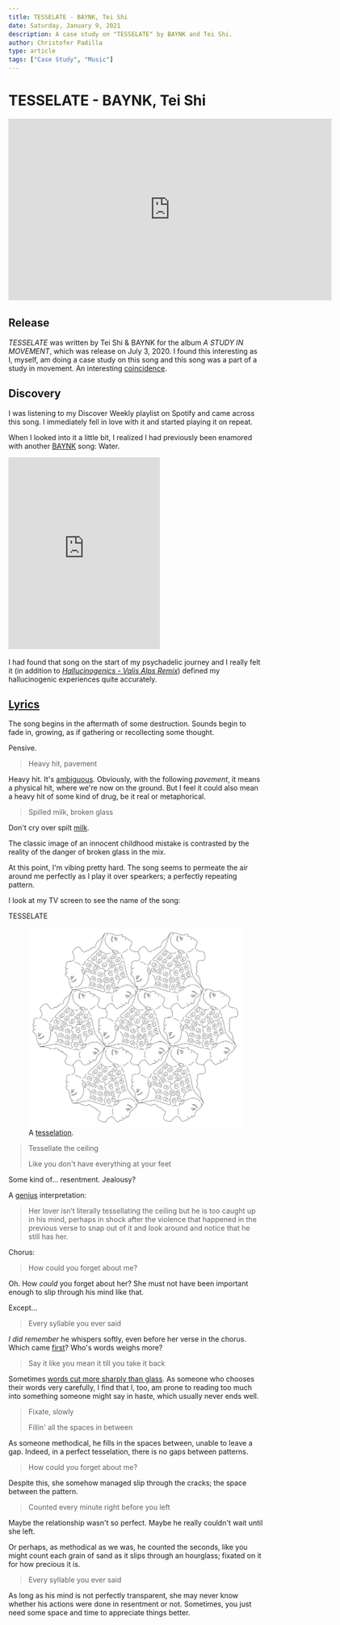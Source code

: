 ```yaml
---
title: TESSELATE - BAYNK, Tei Shi
date: Saturday, January 9, 2021
description: A case study on "TESSELATE" by BAYNK and Tei Shi.
author: Christofer Padilla
type: article
tags: ["Case Study", "Music"]
---
```


# TESSELATE - BAYNK, Tei Shi

<iframe width="640" height="360" src="https://www.youtube.com/embed/9zIaIn6D6ik" frameborder="0" allow="accelerometer; autoplay; clipboard-write; encrypted-media; gyroscope; picture-in-picture" allowfullscreen></iframe>


## Release

*TESSELATE* was written by Tei Shi & BAYNK for the album *A STUDY IN MOVEMENT*, which was release on July 3, 2020. I found this interesting as I, myself, am doing a case study on this song and this song was a part of a study in movement. An interesting [coincidence](/blog/2020/12/29/A_Remarkable_Coincidence_of_Inspiration.md).

## Discovery

I was listening to my Discover Weekly playlist on Spotify and came across this song. I immediately fell in love with it and started playing it on repeat.

When I looked into it a little bit, I realized I had previously been enamored with another [BAYNK](https://open.spotify.com/artist/28yVvEvA2lT3K5RNIhV1Dj?si=Tyir0LX2Sp2riaCoMXYBcQ) song: Water.

<iframe src="https://open.spotify.com/embed/track/65OshnyJjTGVGrvXb6BoNS" width="300" height="380" frameborder="0" allowtransparency="true" allow="encrypted-media"></iframe>

I had found that song on the start of my psychadelic journey and I really felt it (in addition to [*Hallucinogenics - Valis Alps Remix*](https://open.spotify.com/track/5BcgMsAhoEgR6nmZHhAZEg?si=CMBRaisKTpWfhRHlCtMi6A))  defined my hallucinogenic experiences quite accurately.

## [Lyrics](https://genius.com/20383103)

The song begins in the aftermath of some destruction. Sounds begin to fade in, growing, as if gathering or recollecting some thought.

Pensive.

> Heavy hit, pavement

Heavy hit. It's [ambiguous](https://www.google.com/search?q=define+ambiguous). Obviously, with the following *pavement*, it means a physical hit, where we're now on the ground. But I feel it could also mean a heavy hit of some kind of drug, be it real or metaphorical.

> Spilled milk, broken glass

Don't cry over spilt [milk](https://www.dictionary.com/browse/don-t-cry-over-spilt-milk).

The classic image of an innocent childhood mistake is contrasted by the reality of the danger of broken glass in the mix.

At this point, I'm vibing pretty hard. The song seems to permeate the air around me perfectly as I play it over spearkers; a perfectly repeating pattern.

I look at my TV screen to see the name of the song:

TESSELATE

<figure>
  <img
  src="/images/tesselate.png"
  alt="A simple state machine diagram.">
  <figcaption>A <a href="http://jingcailiu.com/generative-arts/">tesselation</a>.</figcaption>
</figure>

> Tessellate the ceiling
>
> Like you don't have everything at your feet

Some kind of... resentment. Jealousy?

A [genius](https://genius.com/) interpretation:

> Her lover isn’t literally tessellating the ceiling but he is too caught up in his mind, perhaps in shock after the violence that happened in the previous verse to snap out of it and look around and notice that he still has her.

Chorus:

> How could you forget about me?

Oh. How *could* you forget about her? She must not have been important enough to slip through his mind like that.

Except...

> Every syllable you ever said

*I *did* remember* he whispers softly, even before her verse in the chorus. Which came [first](https://en.wikipedia.org/wiki/Chicken_or_the_egg#:~:text=%22Chicken-and-egg,on%20others%20being%20done%20first.)? Who's words weighs more?

> Say it like you mean it till you take it back

Sometimes [words cut more sharply than glass](https://en.wikipedia.org/wiki/The_pen_is_mightier_than_the_sword). As someone who chooses their words very carefully, I find that I, too, am prone to reading too much into something someone might say in haste, which usually never ends well.

> Fixate, slowly
>
> Fillin' all the spaces in between

As someone methodical, he fills in the spaces between, unable to leave a gap. Indeed, in a perfect tesselation, there is no gaps between patterns.

> How could you forget about me?

Despite this, she somehow managed slip through the cracks; the space between the pattern.

> Counted every minute right before you left

Maybe the relationship wasn't so perfect. Maybe he really couldn't wait until she left.

Or perhaps, as methodical as we was, he counted the seconds, like you might count each grain of sand as it slips through an hourglass; fixated on it for how precious it is.

> Every syllable you ever said

As long as his mind is not perfectly transparent, she may never know whether his actions were done in resentment or not. Sometimes, you just need some space and time to appreciate things better.

<TagLinks />

<Comments />
